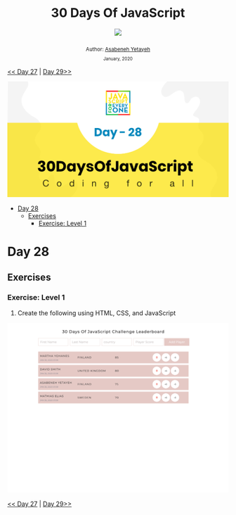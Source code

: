 <div align="center">
  <h1> 30 Days Of JavaScript</h1>
  <a class="header-badge" target="_blank" href="https://www.linkedin.com/in/asabeneh/">
  <img src="https://img.shields.io/badge/style--5eba00.svg?label=LinkedIn&logo=linkedin&style=social">
  </a>

  </a>

<sub>Author:
<a href="https://www.linkedin.com/in/asabeneh/" target="_blank">Asabeneh Yetayeh</a><br>
<small> January, 2020</small>
</sub>

</div>

[<< Day 27](../27_Day_Mini_project_portfolio/27_day_mini_project_portfolio.md) | [Day 29>>](../29_Day_Mini_project_animating_characters/29_day_mini_project_animating_characters.md)

![Thirty Days Of JavaScript](../images/banners/day_1_28.png)

- [Day 28](#day-28)
  - [Exercises](#exercises)
    - [Exercise: Level 1](#exercise-level-1)

# Day 28

## Exercises

### Exercise: Level 1

1. Create the following using HTML, CSS, and JavaScript

![Slider](./../images/projects/dom_mini_project_leaderboard_day_8.1.gif)



[<< Day 27](../27_Day_Mini_project_portfolio/27_day_mini_project_portfolio.md) | [Day 29>>](../29_Day_Mini_project_animating_characters/29_day_mini_project_animating_characters.md)
